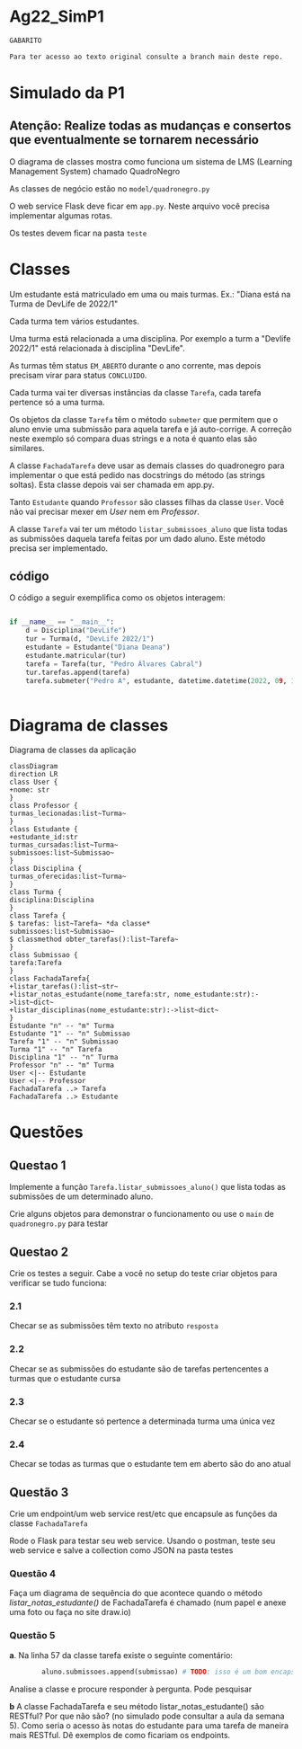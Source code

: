 # Ag22_SimP1

```diff
GABARITO

Para ter acesso ao texto original consulte a branch main deste repo.

```

# Simulado da P1

## Atenção: Realize todas as mudanças e consertos que eventualmente se tornarem necessário


O diagrama de classes mostra como funciona um sistema de LMS (Learning Management System) chamado QuadroNegro 

As classes de negócio estão no `model/quadronegro.py`

O web service Flask deve ficar em `app.py`. Neste arquivo você precisa implementar algumas rotas.

Os testes devem ficar na pasta `teste`

# Classes

Um estudante está matriculado em uma ou mais turmas. Ex.: "Diana está na Turma de DevLife de 2022/1"

Cada turma tem vários estudantes.

Uma turma está relacionada a uma disciplina. Por exemplo a turm a "Devlife 2022/1" está relacionada à disciplina "DevLife". 

As turmas têm status `EM_ABERTO` durante o ano corrente, mas depois precisam virar para status `CONCLUIDO`. 

Cada turma vai ter diversas instâncias da classe `Tarefa`, cada tarefa pertence só a uma turma.

Os objetos da classe `Tarefa` têm o método `submeter` que permitem que o aluno envie uma submissão para aquela tarefa e já auto-corrige. A correção neste exemplo só compara duas strings e a nota é quanto elas são similares. 

A classe `FachadaTarefa`  deve usar as demais classes do quadronegro para implementar o que está pedido nas docstrings do método (as strings soltas). Esta classe depois vai ser chamada em app.py. 

Tanto `Estudante` quando `Professor` são classes filhas da classe `User`. Você não vai precisar mexer em *User* nem em *Professor*.

A classe `Tarefa` vai ter um método `listar_submissoes_aluno` que lista todas as submissões daquela tarefa feitas por um dado aluno. Este método precisa ser implementado. 

## código 

O código a seguir exemplifica como os objetos interagem: 

```python 

if __name__ == "__main__":
    d = Disciplina("DevLife")
    tur = Turma(d, "DevLife 2022/1")
    estudante = Estudante("Diana Deana")
    estudante.matricular(tur)
    tarefa = Tarefa(tur, "Pedro Álvares Cabral")
    tur.tarefas.append(tarefa)
    tarefa.submeter("Pedro A", estudante, datetime.datetime(2022, 09, 16))
    

```




# Diagrama de classes 

Diagrama de classes da aplicação




```mermaid
classDiagram
direction LR
class User {
+nome: str
}
class Professor {
turmas_lecionadas:list~Turma~ 
}
class Estudante {
+estudante_id:str
turmas_cursadas:list~Turma~ 
submissoes:list~Submissao~ 
}
class Disciplina {
turmas_oferecidas:list~Turma~
}
class Turma {
disciplina:Disciplina
}
class Tarefa {
$ tarefas: list~Tarefa~ *da classe*
submissoes:list~Submissao~
$ classmethod obter_tarefas():list~Tarefa~ 
}
class Submissao {
tarefa:Tarefa
}
class FachadaTarefa{
+listar_tarefas():list~str~
+listar_notas_estudante(nome_tarefa:str, nome_estudante:str):->list~dict~
+listar_disciplinas(nome_estudante:str):->list~dict~
}
Estudante "n" -- "m" Turma 
Estudante "1" -- "n" Submissao 
Tarefa "1" -- "n" Submissao
Turma "1" -- "n" Tarefa
Disciplina "1" -- "n" Turma 
Professor "n" -- "m" Turma
User <|-- Estudante
User <|-- Professor
FachadaTarefa ..> Tarefa 
FachadaTarefa ..> Estudante
```

# Questões

## Questao 1 

Implemente a função `Tarefa.listar_submissoes_aluno()`  que lista todas as submissões de um determinado aluno.

Crie alguns objetos para demonstrar o funcionamento ou use o `main` de `quadronegro.py`  para testar 


## Questao 2 

Crie os testes a seguir. Cabe a você no setup do teste criar objetos para verificar se tudo funciona:  

### 2.1 

Checar se as submissões têm texto no atributo  `resposta` 

### 2.2 
Checar se as submissões do estudante são de tarefas pertencentes a turmas que o estudante cursa 

### 2.3 
Checar se o estudante só pertence a determinada turma uma única vez

### 2.4
Checar se todas as turmas que o estudante tem em aberto são do ano atual


## Questão 3 

Crie um endpoint/um web service rest/etc que encapsule as funções da classe `FachadaTarefa`

Rode o Flask para testar  seu web service. 
Usando o postman, teste seu web service e salve a collection como JSON na pasta testes 


### Questão 4

Faça um diagrama de sequência do que acontece quando o método *listar_notas_estudante()* de FachadaTarefa é chamado (num papel e anexe uma foto ou faça no site draw.io)


### Questão 5
**a**. Na linha 57 da classe tarefa existe o seguinte comentário:
```python
        aluno.submissoes.append(submissao) # TODO: isso é um bom encapsulamento? Por quê? 
```
Analise a classe e procure responder à pergunta. Pode pesquisar


**b** A classe FachadaTarefa e seu método listar_notas_estudante() são RESTful? Por que não são?  (no simulado pode consultar a aula da semana 5). Como seria o acesso às notas do estudante para uma tarefa de maneira mais RESTful. Dê exemplos de como ficariam os endpoints. 



